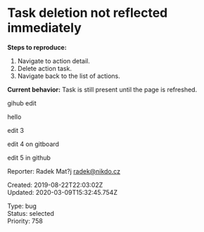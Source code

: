 # Task deletion not reflected immediately

**Steps to reproduce:**

1. Navigate to action detail.
2. Delete action task.
3. Navigate back to the list of actions.

**Current behavior:** Task is still present until the page is refreshed.

gihub edit

hello

edit 3

edit 4 on gitboard

edit 5 in github

Reporter: Radek Mat?j <radek@nikdo.cz>  

Created: 2019-08-22T22:03:02Z  
Updated: 2020-03-09T15:32:45.754Z

Type: bug  
Status: selected  
Priority: 758
